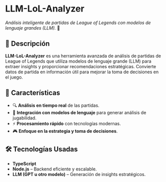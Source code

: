 # LLM-LoL-Analyzer

*Análisis inteligente de partidas de League of Legends con modelos de lenguaje grandes (LLM).* 🚀

## 📌 Descripción
**LLM-LoL-Analyzer** es una herramienta avanzada de análisis de partidas de League of Legends que utiliza modelos de lenguaje grande (LLM) para extraer insights y proporcionar recomendaciones estratégicas. Convierte datos de partida en información útil para mejorar la toma de decisiones en el juego.

## 🎯 Características
- 🔍 **Análisis en tiempo real** de las partidas.
- 🤖 **Integración con modelos de lenguaje** para generar análisis de jugabilidad.
- ⚡ **Procesamiento rápido** con tecnologías modernas.
- 🎮 **Enfoque en la estrategia y toma de decisiones**.

## 🛠️ Tecnologías Usadas
- **TypeScript**
- **Node.js** – Backend eficiente y escalable.
- **LLM (GPT u otro modelo)** – Generación de insights estratégicos.

